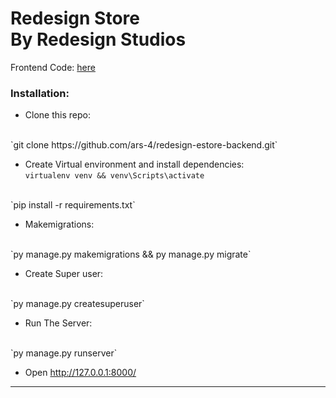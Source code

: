 # Redesign Store <br> By Redesign Studios

Frontend Code: [here]('https://github.com/ars-4/redesign-estore')

### Installation:
* Clone this repo:
<br>
`git clone https://github.com/ars-4/redesign-estore-backend.git`

* Create Virtual environment and install dependencies: <br>
`virtualenv venv && venv\Scripts\activate`
<br>
`pip install -r requirements.txt`

* Makemigrations:
<br>
`py manage.py makemigrations && py manage.py migrate`

* Create Super user:
<br>
`py manage.py createsuperuser`

* Run The Server:
<br>
`py manage.py runserver`

* Open http://127.0.0.1:8000/

---
